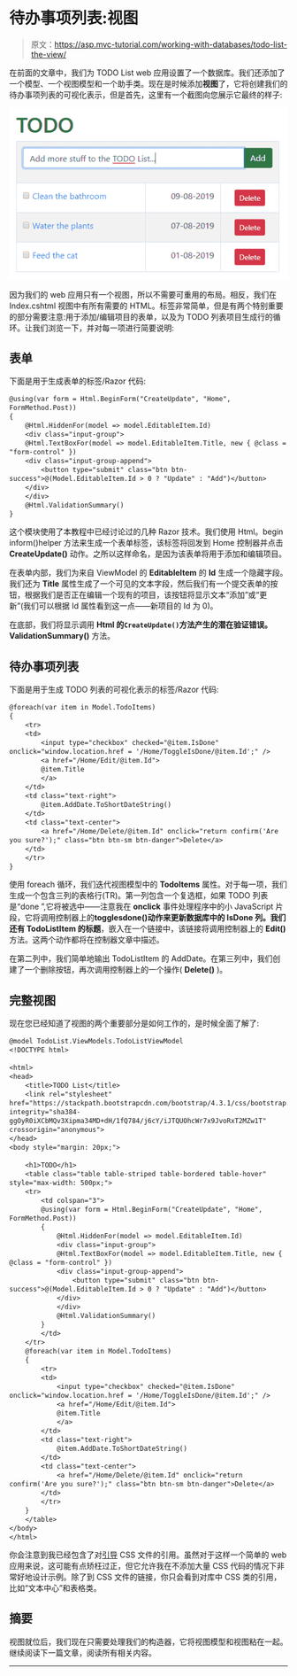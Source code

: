 # 待办事项列表:视图

> 原文：<https://asp.mvc-tutorial.com/working-with-databases/todo-list-the-view/>

在前面的文章中，我们为 TODO List web 应用设置了一个数据库。我们还添加了一个模型、一个视图模型和一个助手类。现在是时候添加**视图**了，它将创建我们的待办事项列表的可视化表示，但是首先，这里有一个截图向您展示它最终的样子:

![](img/d8bc781d563e613d8cc90086887cae5b.png "The final TODO List")

因为我们的 web 应用只有一个视图，所以不需要可重用的布局。相反，我们在 Index.cshtml 视图中有所有需要的 HTML。标签非常简单，但是有两个特别重要的部分需要注意:用于添加/编辑项目的表单，以及为 TODO 列表项目生成行的循环。让我们浏览一下，并对每一项进行简要说明:

## 表单

下面是用于生成表单的标签/Razor 代码:

```
@using(var form = Html.BeginForm("CreateUpdate", "Home", FormMethod.Post))
{
    @Html.HiddenFor(model => model.EditableItem.Id)
    <div class="input-group">
    @Html.TextBoxFor(model => model.EditableItem.Title, new { @class = "form-control" })
    <div class="input-group-append">
        <button type="submit" class="btn btn-success">@(Model.EditableItem.Id > 0 ? "Update" : "Add")</button>
    </div>
    </div>                
    @Html.ValidationSummary()
}
```

<input type="hidden" name="IL_IN_ARTICLE">

这个模块使用了本教程中已经讨论过的几种 Razor 技术。我们使用 Html。begin inform()helper 方法来生成一个表单标签，该标签将回发到 Home 控制器并点击 **CreateUpdate()** 动作。之所以这样命名，是因为该表单将用于添加和编辑项目。

在表单内部，我们为来自 ViewModel 的 **EditableItem** 的 **Id** 生成一个隐藏字段。我们还为 **Title** 属性生成了一个可见的文本字段，然后我们有一个提交表单的按钮，根据我们是否正在编辑一个现有的项目，该按钮将显示文本“添加”或“更新”(我们可以根据 Id 属性看到这一点——新项目的 Id 为 0)。

在底部，我们将显示调用 **Html 的`CreateUpdate()`方法产生的潜在验证错误。ValidationSummary()** 方法。

## 待办事项列表

下面是用于生成 TODO 列表的可视化表示的标签/Razor 代码:

```
@foreach(var item in Model.TodoItems)
{
    <tr>
    <td>
        <input type="checkbox" checked="@item.IsDone" onclick="window.location.href = '/Home/ToggleIsDone/@item.Id';" />
        <a href="/Home/Edit/@item.Id">
        @item.Title
        </a>
    </td>
    <td class="text-right">
        @item.AddDate.ToShortDateString()
    </td>
    <td class="text-center">
        <a href="/Home/Delete/@item.Id" onclick="return confirm('Are you sure?');" class="btn btn-sm btn-danger">Delete</a>
    </td>
    </tr>
}
```

使用 foreach 循环，我们迭代视图模型中的 **TodoItems** 属性。对于每一项，我们生成一个包含三列的表格行(TR)。第一列包含一个复选框，如果 TODO 列表是“done ”,它将被选中——注意我在 **onclick** 事件处理程序中的小 JavaScript 片段，它将调用控制器上的**togglesdone()**动作来更新数据库中的 IsDone 列。我们还有 TodoListItem 的**标题**，嵌入在一个链接中，该链接将调用控制器上的 **Edit()** 方法。这两个动作都将在控制器文章中描述。

在第二列中，我们简单地输出 TodoListItem 的 AddDate。在第三列中，我们创建了一个删除按钮，再次调用控制器上的一个操作( **Delete()** )。

## 完整视图

现在您已经知道了视图的两个重要部分是如何工作的，是时候全面了解了:

```
@model TodoList.ViewModels.TodoListViewModel
<!DOCTYPE html>

<html>
<head>
    <title>TODO List</title>
    <link rel="stylesheet" href="https://stackpath.bootstrapcdn.com/bootstrap/4.3.1/css/bootstrap.min.css" integrity="sha384-ggOyR0iXCbMQv3Xipma34MD+dH/1fQ784/j6cY/iJTQUOhcWr7x9JvoRxT2MZw1T" crossorigin="anonymous">
</head>
<body style="margin: 20px;">

    <h1>TODO</h1>    
    <table class="table table-striped table-bordered table-hover" style="max-width: 500px;">
    <tr>            
        <td colspan="3">
        @using(var form = Html.BeginForm("CreateUpdate", "Home", FormMethod.Post))
        {
            @Html.HiddenFor(model => model.EditableItem.Id)
            <div class="input-group">
            @Html.TextBoxFor(model => model.EditableItem.Title, new { @class = "form-control" })
            <div class="input-group-append">
                <button type="submit" class="btn btn-success">@(Model.EditableItem.Id > 0 ? "Update" : "Add")</button>
            </div>
            </div>                
            @Html.ValidationSummary()
        }
        </td>
    </tr>
    @foreach(var item in Model.TodoItems)
    {
        <tr>
        <td>
            <input type="checkbox" checked="@item.IsDone" onclick="window.location.href = '/Home/ToggleIsDone/@item.Id';" />
            <a href="/Home/Edit/@item.Id">
            @item.Title
            </a>
        </td>
        <td class="text-right">
            @item.AddDate.ToShortDateString()
        </td>
        <td class="text-center">
            <a href="/Home/Delete/@item.Id" onclick="return confirm('Are you sure?');" class="btn btn-sm btn-danger">Delete</a>
        </td>
        </tr>
    }
    </table>
</body>
</html>
```

你会注意到我已经包含了对[引导](https://getbootstrap.com/) CSS 文件的引用。虽然对于这样一个简单的 web 应用来说，这可能有点矫枉过正，但它允许我在不添加大量 CSS 代码的情况下非常好地设计示例。除了到 CSS 文件的链接，你只会看到对库中 CSS 类的引用，比如“文本中心”和表格类。

## 摘要

视图就位后，我们现在只需要处理我们的构造器，它将视图模型和视图粘在一起。继续阅读下一篇文章，阅读所有相关内容。

* * *
